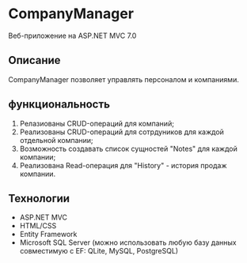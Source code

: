 
# CompanyManager

Веб-приложение на ASP.NET MVC 7.0

## Описание

CompanyManager позволяет управлять персоналом и компаниями.

## функциональность
1. Релазиованы CRUD-операций для компаний;
2. Реализованы CRUD-операций для сотрдуников для каждой отдельной компании;
3. Возможность создавать список сущностей "Notes" для каждой компании;
4. Реализована Read-операция для "History" - история продаж компании.

## Технологии
* ASP.NET MVC
* HTML/CSS
* Entity Framework
* Microsoft SQL Server (можно использовать любую базу данных совместимую с EF: QLite, MySQL, PostgreSQL)
